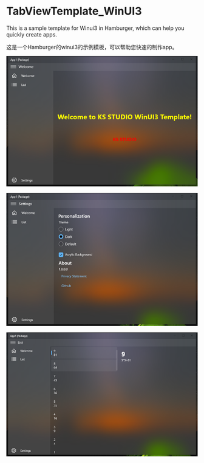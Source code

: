 # TabViewTemplate_WinUI3
This is a sample template for Winui3 in Hamburger, which can help you quickly create apps.

这是一个Hamburger的winui3的示例模板，可以帮助您快速的制作app。

![Image](https://github.com/kaishistudio/Hamburger2Template_WinUI3/blob/master/App1/App1/Assets/1.png)

![Image](https://github.com/kaishistudio/Hamburger2Template_WinUI3/blob/master/App1/App1/Assets/2.png)

![Image](https://github.com/kaishistudio/Hamburger2Template_WinUI3/blob/master/App1/App1/Assets/3.png)
